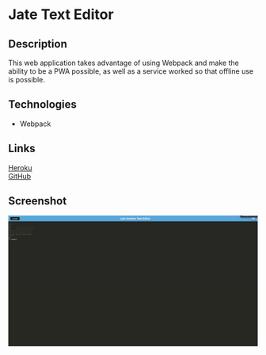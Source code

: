 # Jate Text Editor

## Description

This web application takes advantage of using Webpack and make the ability to be a PWA possible, as well as a service worked so that offline use is possible.

## Technologies
* Webpack

## Links
[Heroku](https://jatetexteditorpwa-ce3f2154269c.herokuapp.com/)\
[GitHub](https://github.com/zeuzh/JateTextEditor)

## Screenshot
![screenshot](client/src/images/Jate.png)
